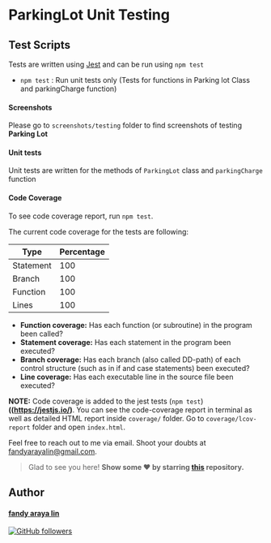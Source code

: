 # ParkingLot Unit Testing

## Test Scripts

Tests are written using [Jest](https://jestjs.io) and can be run using `npm test`

- `npm test` : Run unit tests only (Tests for functions in Parking lot Class and parkingCharge function)

#### Screenshots

Please go to `screenshots/testing` folder to find screenshots of testing **Parking Lot**  

#### Unit tests

Unit tests are written for the methods of `ParkingLot` class and `parkingCharge` function

#### Code Coverage

To see code coverage report, run `npm test`.

The current code coverage for the tests are following:

| Type  | Percentage  |
|---|---|
| Statement  | 100  |
| Branch  | 100  |
| Function  | 100  |
| Lines  | 100  |

- **Function coverage:** Has each function (or subroutine) in the program been called?
- **Statement coverage:** Has each statement in the program been executed?
- **Branch coverage:** Has each branch (also called DD-path) of each control structure (such as in if and case statements) been executed?
- **Line coverage:** Has each executable line in the source file been executed?


**NOTE:** Code coverage is added to the jest tests (`npm test`) **((https://jestjs.io/)**.
You can see the code-coverage report in terminal as well as detailed HTML report inside `coverage/` folder.
Go to `coverage/lcov-report` folder and open `index.html`.

Feel free to reach out to me via email. Shoot your doubts at [fandyarayalin@gmail.com](mailto:fandyarayalin@gmail.com?Subject=ParkingLot).

> Glad to see you here! **Show some ❤️ by starring [this](https://github.com/fandystar/ParkingLot-NodeJs/) repository.**

## Author
#### [fandy araya lin](https://github.com/fandystar)

[![GitHub followers](https://img.shields.io/github/followers/fandystar.svg?label=Follow%20@fandystar&style=social)](https://github.com/fandystar/)


